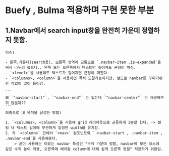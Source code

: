 # Buefy , Bulma 적용하며 구현 못한 부분

## 1.Navbar에서 search input창을 완전히 가운데 정렬하지 못함.

    이슈)

    - 왼쪽,가운데(search용), 오른쪽 영역에 공통으로 `.navbar-item .is-expanded`을 써서 나누려 했으나.. 왼쪽 또는 오른쪽에서 텍스트만 길어져도 균형이 깨짐.
    - `<level>`을 사용해도 텍스트가 길어지면 균형이 깨진다.
    - `<columns>, <column>`을 사용하면 목적 도달가능하지만, 별도로 navbar를 꾸미기위한 작업이 많이 들어감.
    
    ```
    왜 `"navbar-start"`, `"navbar-end"` 는 있는데 `"navbar-center"` 는 제공해주지 않을까??
    ```
    최종으로 내 목적을 달성한 방법)
    
    1. `<columns>, <column>`을 사용해 grid 레이아웃으로 균등하게 3분할 한다. -> 컬럼 내 텍스트 길이에 무관하게 일정한 width를 유지함.
    2. 각 `<column>` 안에서 `<nav>` 컴포넌트와 `.navbar-start , .navbar-item , .navbar-end`를 사용해준다.
        > 굳이 사용하는 이유는 navbar 특성인 "수직 가운데 정렬, navbar에 모든 요소에 같은 수직 높이 적용, 오른쪽에 배치할 column에 대해 쉽게 오른쪽 정렬" 적용하기 위함임.